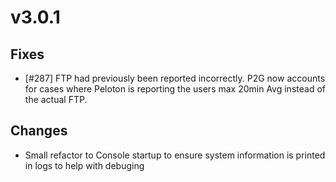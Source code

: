 # v3.0.1

## Fixes

- [#287] FTP had previously been reported incorrectly.  P2G now accounts for cases where Peloton is reporting the users max 20min Avg instead of the actual FTP.

## Changes

- Small refactor to Console startup to ensure system information is printed in logs to help with debuging